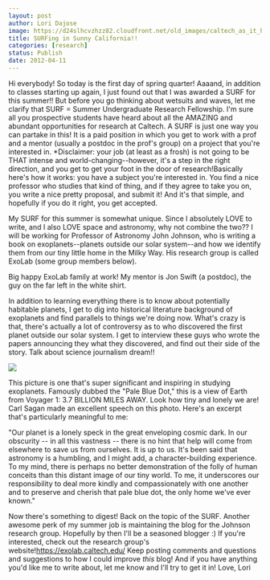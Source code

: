 ```yaml
---
layout: post
author: Lori Dajose
image: https://d24slhcvzhzz82.cloudfront.net/old_images/caltech_as_it_happens/6a0105349b8251970b0168e9b6249a970c.jpg
title: SURFing in Sunny California!! 
categories: [research]
status: Publish
date: 2012-04-11
---
```


Hi everybody!
So today is the first day of spring quarter! Aaaand, in addition to classes starting up again, I just found out that I was awarded a SURF for this summer!! But before you go thinking about wetsuits and waves, let me clarify that SURF = Summer Undergraduate Research Fellowship. I'm sure all you prospective students have heard about all the AMAZING and abundant opportunities for research at Caltech. A SURF is just one way you can partake in this! It is a paid position in which you get to work with a prof and a mentor (usually a postdoc in the prof's group) on a project that you're interested in. *Disclaimer: your job (at least as a frosh) is not going to be THAT intense and world-changing--however, it's a step in the right direction, and you get to get your foot in the door of research!Basically here's how it works: you have a subject you're interested in. You find a nice professor who studies that kind of thing, and if they agree to take you on, you write a nice pretty proposal, and submit it! And it's that simple, and hopefully if you do it right, you get accepted.

My SURF for this summer is somewhat unique. Since I absolutely LOVE to write, and I also LOVE space and astronomy, why not combine the two?? I will be working for Professor of Astronomy John Johnson, who is writing a book on exoplanets--planets outside our solar system--and how we identify them from our tiny little home in the Milky Way. His research group is called ExoLab (some group members below).

Big happy ExoLab family at work! My mentor is Jon Swift (a postdoc), the guy on the far left in the white shirt.

﻿﻿In addition to learning everything there is to know about potentially habitable planets, I get to dig into historical literature background of exoplanets and find parallels to things we're doing now. What's crazy is that, there's actually a lot of controversy as to who discovered the first planet outside our solar system. I get to interview these guys who wrote the papers announcing they what they discovered, and find out their side of the story. Talk about science journalism dream!!


![](https://d24slhcvzhzz82.cloudfront.net/old_images/caltech_as_it_happens/6a0105349b8251970b0163039b1745970d.jpg)

This picture is one that's super significant and inspiring in studying exoplanets. Famously dubbed the "Pale Blue Dot," this is a view of Earth from Voyager 1: 3.7 BILLION MILES AWAY. Look how tiny and lonely we are! Carl Sagan made an excellent speech on this photo. Here's an excerpt that's particularly meaningful to me:

"Our planet is a lonely speck in the great enveloping cosmic dark. In our obscurity -- in all this vastness -- there is no hint that help will come from elsewhere to save us from ourselves. It is up to us. It's been said that astronomy is a humbling, and I might add, a character-building experience. To my mind, there is perhaps no better demonstration of the folly of human conceits than this distant image of our tiny world. To me, it underscores our responsibility to deal more kindly and compassionately with one another and to preserve and cherish that pale blue dot, the only home we've ever known."

Now there's something to digest!
Back on the topic of the SURF. Another awesome perk of my summer job is maintaining the blog for the Johnson research group. Hopefully by then I'll be a seasoned blogger :) If you're interested, check out the research group's website!https://exolab.caltech.edu/
Keep posting comments and questions and suggestions to how I could improve *this* blog! And if you have anything you'd like me to write about, let me know and I'll try to get it in!
Love,
Lori
